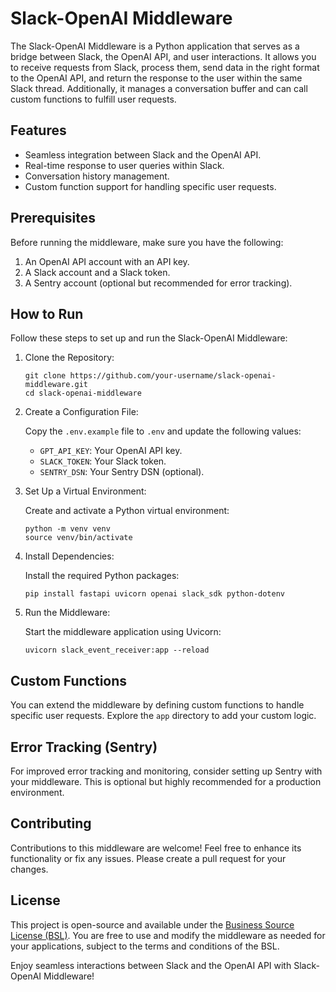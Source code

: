 # Slack-OpenAI Middleware

The Slack-OpenAI Middleware is a Python application that serves as a bridge between Slack, the OpenAI API, and user interactions. It allows you to receive requests from Slack, process them, send data in the right format to the OpenAI API, and return the response to the user within the same Slack thread. Additionally, it manages a conversation buffer and can call custom functions to fulfill user requests.

## Features

- Seamless integration between Slack and the OpenAI API.
- Real-time response to user queries within Slack.
- Conversation history management.
- Custom function support for handling specific user requests.

## Prerequisites

Before running the middleware, make sure you have the following:

1. An OpenAI API account with an API key.
2. A Slack account and a Slack token.
3. A Sentry account (optional but recommended for error tracking).

## How to Run

Follow these steps to set up and run the Slack-OpenAI Middleware:

1. Clone the Repository:

   ```shell
   git clone https://github.com/your-username/slack-openai-middleware.git
   cd slack-openai-middleware
   ```

2. Create a Configuration File:

   Copy the `.env.example` file to `.env` and update the following values:

   - `GPT_API_KEY`: Your OpenAI API key.
   - `SLACK_TOKEN`: Your Slack token.
   - `SENTRY_DSN`: Your Sentry DSN (optional).

3. Set Up a Virtual Environment:

   Create and activate a Python virtual environment:

   ```shell
   python -m venv venv
   source venv/bin/activate
   ```

4. Install Dependencies:

   Install the required Python packages:

   ```shell
   pip install fastapi uvicorn openai slack_sdk python-dotenv
   ```

5. Run the Middleware:

   Start the middleware application using Uvicorn:

   ```shell
   uvicorn slack_event_receiver:app --reload
   ```

## Custom Functions

You can extend the middleware by defining custom functions to handle specific user requests. Explore the `app` directory to add your custom logic.

## Error Tracking (Sentry)

For improved error tracking and monitoring, consider setting up Sentry with your middleware. This is optional but highly recommended for a production environment.

## Contributing

Contributions to this middleware are welcome! Feel free to enhance its functionality or fix any issues. Please create a pull request for your changes.

## License

This project is open-source and available under the [Business Source License (BSL)](https://en.wikipedia.org/wiki/Business_Source_License). You are free to use and modify the middleware as needed for your applications, subject to the terms and conditions of the BSL.

Enjoy seamless interactions between Slack and the OpenAI API with Slack-OpenAI Middleware!
